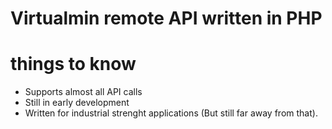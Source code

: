 # Virtualmin remote API written in PHP



# things to know

 * Supports almost all API calls
 * Still in early development
 * Written for industrial strenght applications (But still far away from that).